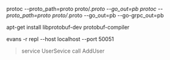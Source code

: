 protoc --proto_path=proto proto/*.proto --go_out=pb 
protoc --proto_path=proto proto/*.proto --go_out=pb --go-grpc_out=pb

apt-get install libprotobuf-dev protobuf-compiler

evans -r repl --host localhost --port 50051
> service UserSevice
> call AddUser